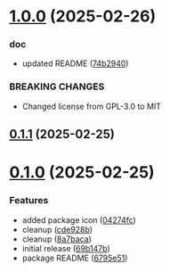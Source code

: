 # [1.0.0](https://github.com/Dwarf1er/openlabel/compare/v0.1.1...v1.0.0) (2025-02-26)


### doc

* updated README ([74b2940](https://github.com/Dwarf1er/openlabel/commit/74b2940a033631c77f9a4fefa4284f2f37d39774))


### BREAKING CHANGES

* Changed license from GPL-3.0 to MIT



## [0.1.1](https://github.com/Dwarf1er/openlabel/compare/v0.1.0...v0.1.1) (2025-02-25)



# [0.1.0](https://github.com/Dwarf1er/openlabel/compare/69b147b9cc7f39917fb48cae903038330393f9d7...v0.1.0) (2025-02-25)


### Features

* added package icon ([04274fc](https://github.com/Dwarf1er/openlabel/commit/04274fc0e882d6be87a043a7c68382867d87e88b))
* cleanup ([cde928b](https://github.com/Dwarf1er/openlabel/commit/cde928bee804ff8d2279b0cb10d4529574f0b9d1))
* cleanup ([8a7baca](https://github.com/Dwarf1er/openlabel/commit/8a7baca9446c2e30e24b5fe589ca6bd4b753787f))
* initial release ([69b147b](https://github.com/Dwarf1er/openlabel/commit/69b147b9cc7f39917fb48cae903038330393f9d7))
* package README ([6795e51](https://github.com/Dwarf1er/openlabel/commit/6795e51fb0e81fefcc770bef9ada6525ffda82b2))



